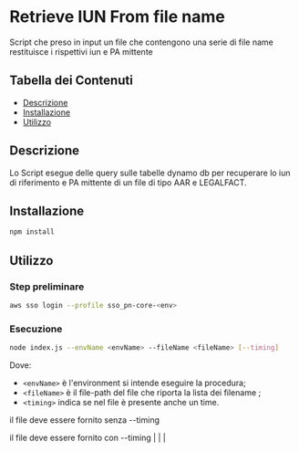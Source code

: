 # Retrieve IUN From file name

Script che preso in input un file che contengono una serie di file name restituisce i rispettivi iun e PA mittente

## Tabella dei Contenuti

- [Descrizione](#descrizione)
- [Installazione](#installazione)
- [Utilizzo](#utilizzo)

## Descrizione

Lo Script esegue delle query sulle tabelle dynamo db per recuperare lo iun di riferimento e PA mittente di un file di tipo AAR e LEGALFACT.

## Installazione

```bash
npm install
```

## Utilizzo
### Step preliminare

```bash
aws sso login --profile sso_pn-core-<env>
```

### Esecuzione
```bash  
node index.js --envName <envName> --fileName <fileName> [--timing]
```
Dove:
- `<envName>` è l'environment si intende eseguire la procedura;
- `<fileName>` è il file-path del file che riporta la lista dei filename ;
- `<timing>` indica se nel file è presente anche un time.

il file deve essere fornito senza --timing 
<FileName-0>
<FileName-1>
<FileName-2>

il file deve essere fornito con --timing 
<FileName-0>|<timing-0>
<FileName-1>|<timing-1>
<FileName-2>|<timing-2>